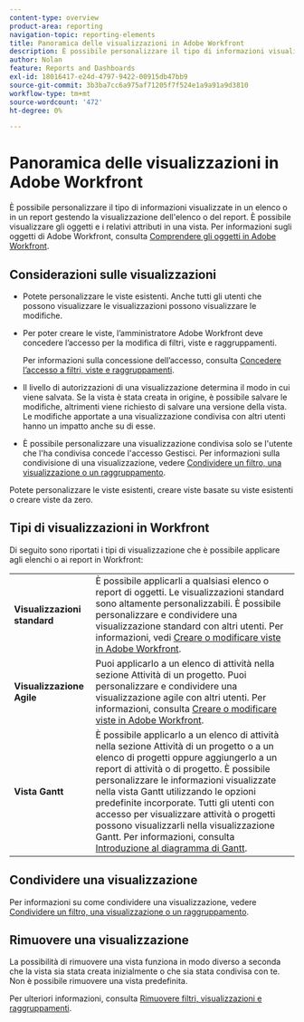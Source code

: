 ```yaml
---
content-type: overview
product-area: reporting
navigation-topic: reporting-elements
title: Panoramica delle visualizzazioni in Adobe Workfront
description: È possibile personalizzare il tipo di informazioni visualizzate in un elenco o in un report gestendo la visualizzazione dell'elenco o del report. È possibile visualizzare gli oggetti e i relativi attributi in una vista.
author: Nolan
feature: Reports and Dashboards
exl-id: 18016417-e24d-4797-9422-00915db47bb9
source-git-commit: 3b3ba7cc6a975af71205f7f524e1a9a91a9d3810
workflow-type: tm+mt
source-wordcount: '472'
ht-degree: 0%

---
```


# Panoramica delle visualizzazioni in Adobe Workfront

<!--Audited: 01/2024-->

È possibile personalizzare il tipo di informazioni visualizzate in un elenco o in un report gestendo la visualizzazione dell&#39;elenco o del report. È possibile visualizzare gli oggetti e i relativi attributi in una vista. Per informazioni sugli oggetti di Adobe Workfront, consulta [Comprendere gli oggetti in Adobe Workfront](../../../workfront-basics/navigate-workfront/workfront-navigation/understand-objects.md).

## Considerazioni sulle visualizzazioni

* Potete personalizzare le viste esistenti. Anche tutti gli utenti che possono visualizzare le visualizzazioni possono visualizzare le modifiche.
* Per poter creare le viste, l’amministratore Adobe Workfront deve concedere l’accesso per la modifica di filtri, viste e raggruppamenti.

  Per informazioni sulla concessione dell’accesso, consulta [Concedere l’accesso a filtri, viste e raggruppamenti](../../../administration-and-setup/add-users/configure-and-grant-access/grant-access-fvg.md).

* Il livello di autorizzazioni di una visualizzazione determina il modo in cui viene salvata. Se la vista è stata creata in origine, è possibile salvare le modifiche, altrimenti viene richiesto di salvare una versione della vista. Le modifiche apportate a una visualizzazione condivisa con altri utenti hanno un impatto anche su di esse.
* È possibile personalizzare una visualizzazione condivisa solo se l&#39;utente che l&#39;ha condivisa concede l&#39;accesso Gestisci. Per informazioni sulla condivisione di una visualizzazione, vedere [Condividere un filtro, una visualizzazione o un raggruppamento](../../../reports-and-dashboards/reports/reporting-elements/share-filter-view-grouping.md).

Potete personalizzare le viste esistenti, creare viste basate su viste esistenti o creare viste da zero.

## Tipi di visualizzazioni in Workfront

Di seguito sono riportati i tipi di visualizzazione che è possibile applicare agli elenchi o ai report in Workfront:

<table style="table-layout:auto">
    <tr>
        <td><strong>Visualizzazioni standard</strong></td>
        <td>È possibile applicarli a qualsiasi elenco o report di oggetti. Le visualizzazioni standard sono altamente personalizzabili. È possibile personalizzare e condividere una visualizzazione standard con altri utenti. Per informazioni, vedi <a href="/help/quicksilver/reports-and-dashboards/reports/reporting-elements/create-edit-views.md">Creare o modificare viste in Adobe Workfront</a>.</td>
    </tr>
    <tr>
        <td><strong>Visualizzazione Agile</strong></td>
        <td>Puoi applicarlo a un elenco di attività nella sezione Attività di un progetto. Puoi personalizzare e condividere una visualizzazione agile con altri utenti. Per informazioni, consulta <a href="/help/quicksilver/reports-and-dashboards/reports/reporting-elements/create-edit-views.md">Creare o modificare viste in Adobe Workfront</a>.</td>
    </tr>
    <tr>
        <td><strong>Vista Gantt</strong></td>
        <td>È possibile applicarlo a un elenco di attività nella sezione Attività di un progetto o a un elenco di progetti oppure aggiungerlo a un report di attività o di progetto. È possibile personalizzare le informazioni visualizzate nella vista Gantt utilizzando le opzioni predefinite incorporate. Tutti gli utenti con accesso per visualizzare attività o progetti possono visualizzarli nella visualizzazione Gantt. Per informazioni, consulta <a href="/help/quicksilver/manage-work/gantt-chart/use-the-gantt-chart/get-started-with-gantt.md">Introduzione al diagramma di Gantt</a>.</td>
       </tr>
</table>

<!--NOTE FOR MAYBE LATER: consider adding calendar and board views, or Milestone view (not customizable) to this list of views (above)?! -->

## Condividere una visualizzazione

Per informazioni su come condividere una visualizzazione, vedere [Condividere un filtro, una visualizzazione o un raggruppamento](../../../reports-and-dashboards/reports/reporting-elements/share-filter-view-grouping.md).

## Rimuovere una visualizzazione

La possibilità di rimuovere una vista funziona in modo diverso a seconda che la vista sia stata creata inizialmente o che sia stata condivisa con te. Non è possibile rimuovere una vista predefinita.

Per ulteriori informazioni, consulta [Rimuovere filtri, visualizzazioni e raggruppamenti](../../../reports-and-dashboards/reports/reporting-elements/remove-filters-views-groupings.md).


